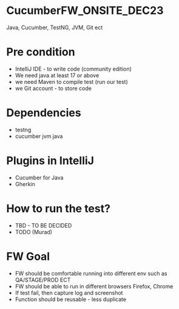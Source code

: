 # CucumberFW_ONSITE_DEC23
Java, Cucumber, TestNG, JVM, Git ect
# Pre condition
- IntelliJ IDE - to write code (community edition)
- We need java at least 17 or above
- we need Maven to compile test (run our test)
- we Git account - to store code

# Dependencies 
- testng
- cucumber jvm java

# Plugins in IntelliJ
  - Cucumber for Java
  - Gherkin

# How to run the test?
- TBD - TO BE DECIDED
- TODO (Murad)

# FW Goal
- FW should be comfortable running into different env such as QA/STAGE/PROD ECT
- FW should be able to run in different browsers Firefox, Chrome
- If test fail, then capture log and screenshot
- Function should be reusable - less duplicate 
